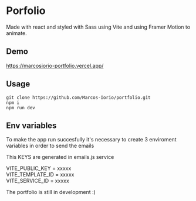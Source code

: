 # Porfolio

Made with react and styled with Sass using Vite and using Framer Motion to animate.

## Demo

https://marcosiorio-portfolio.vercel.app/

## Usage

```
git clone https://github.com/Marcos-Iorio/portfolio.git
npm i
npm run dev
```

## Env variables

To make the app run succesfully it's necessary to create 3 enviroment variables in order to send the emails

This KEYS are generated in emails.js service

VITE_PUBLIC_KEY = xxxxx <br>
VITE_TEMPLATE_ID = xxxxx <br>
VITE_SERVICE_ID = xxxxx

The portfolio is still in development :)
